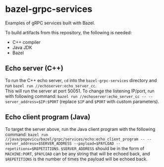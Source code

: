 # bazel-grpc-services
Examples of gRPC services built with Bazel.

To build artifacts from this repository, the following is needed:
* C++ compiler
* Java JDK
* Bazel

## Echo server (C++)

To run the C++ echo server, `cd` into the `bazel-grpc-services` directory and run `bazel run //echoserver:echo_server_cc`.  
This will run the server at port 50051. To change the listening IP/port, run with following command: `bazel run //echoserver:echo_server_cc -- --server_address=$IP:$PORT` (replace `$IP` and `$PORT` with custom parameters).

## Echo client program (Java)

To target the server above, run the Java client program with the following command: `bazel run //java/popovicu/bazel/grpc/services/echo:echo_client_program -- --server_address=$SERVER_ADDRESS --payload=$PAYLOAD --repetitions=$REPETITIONS`. `$SERVER_ADDRESS` should be in the form of `MACHINE:PORT`, `$PAYLOAD` can be any string that will be echoed back, and `$REPETITIONS` is the number of times the payload will be echoed back.
